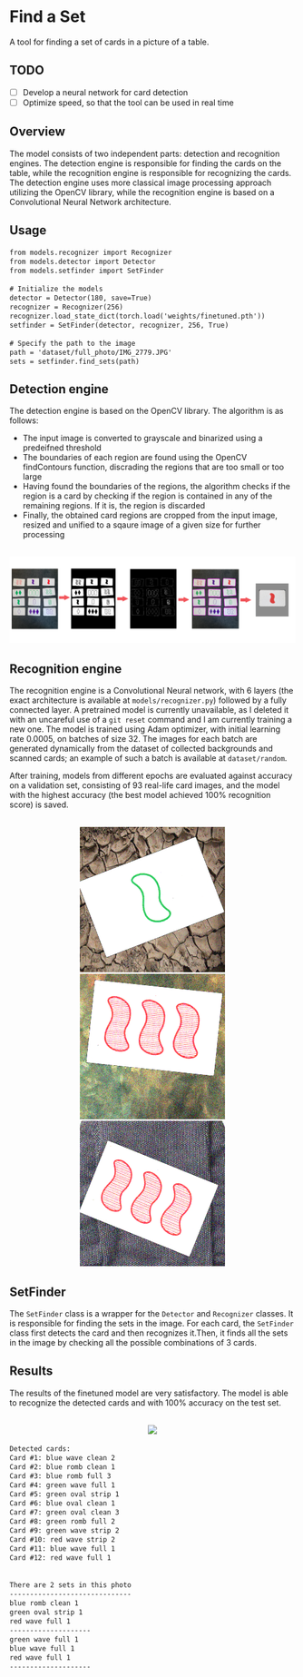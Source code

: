 # Find a Set

A tool for finding a set of cards in a picture of a table.

## TODO
- [ ] Develop a neural network for card detection
- [ ] Optimize speed, so that the tool can be used in real time 

## Overview
The model consists of two independent parts: detection and recognition engines. The detection engine is responsible for finding the cards on the table, while the recognition engine is responsible for recognizing the cards. The detection engine uses more classical image processing approach utilizing the OpenCV library, while the recognition engine is based on a Convolutional Neural Network architecture.

## Usage
```
from models.recognizer import Recognizer
from models.detector import Detector
from models.setfinder import SetFinder

# Initialize the models
detector = Detector(180, save=True)
recognizer = Recognizer(256)
recognizer.load_state_dict(torch.load('weights/finetuned.pth'))
setfinder = SetFinder(detector, recognizer, 256, True)

# Specify the path to the image
path = 'dataset/full_photo/IMG_2779.JPG'
sets = setfinder.find_sets(path)
```

## Detection engine

The detection engine is based on the OpenCV library. The algorithm is as follows:
- The input image is converted to grayscale and binarized using a predeifned threshold
- The boundaries of each region are found using the OpenCV findContours function, discrading the regions that are too small or too large
- Having found the boundaries of the regions, the algorithm checks if the region is a card by checking if the region is contained in any of the remaining regions. If it is, the region is discarded
- Finally, the obtained card regions are cropped from the input image, resized and unified to a sqaure image of a given size for further processing


<p align="center">
  <br/>
  <img src="images/detection_pipeline.png" />
</p>


## Recognition engine

The recognition engine is a Convolutional Neural network, with 6 layers (the exact architecture is available at `models/recognizer.py`) followed by a fully connected layer. A pretrained model is currently unavailable, as I deleted it with an uncareful use of a `git reset` command and I am currently training a new one. The model is trained using Adam optimizer, with initial learning rate 0.0005, on batches of size 32. The images for each batch are generated dynamically from the dataset of collected backgrounds and scanned cards; an example of such a batch is available at `dataset/random`.

After training, models from different epochs are evaluated against accuracy on a validation set, consisting of 93 real-life card images, and the model with the highest accuracy (the best model achieved 100% recognition score) is saved.

<p align="center">
  <br/>
  <img src="dataset/random/img_26.png" />
  <img src="dataset/random/img_1.png" />
  <img src="dataset/random/img_3.png" />
</p>


## SetFinder
The `SetFinder` class is a wrapper for the `Detector` and `Recognizer` classes. It is responsible for finding the sets in the image. For each card, the `SetFinder` class first detects the card and then recognizes it.Then, it finds all the sets in the image by checking all the possible combinations of 3 cards.

## Results
The results of the finetuned model are very satisfactory. The model is able to recognize the detected cards and  with 100% accuracy on the test set.

<p align="center">
  <br/>
  <img src="images/IMG_2779.png" style='width: 30%; object-fit: contain'/>
</p>

```
Detected cards:
Card #1: blue wave clean 2
Card #2: blue romb clean 1
Card #3: blue romb full 3
Card #4: green wave full 1
Card #5: green oval strip 1
Card #6: blue oval clean 1
Card #7: green oval clean 3
Card #8: green romb full 2
Card #9: green wave strip 2
Card #10: red wave strip 2
Card #11: blue wave full 1
Card #12: red wave full 1


There are 2 sets in this photo
------------------------------
blue romb clean 1
green oval strip 1
red wave full 1
--------------------
green wave full 1
blue wave full 1
red wave full 1
--------------------
```